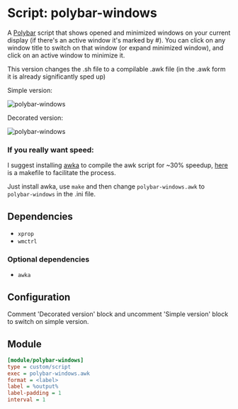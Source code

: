 # Script: polybar-windows

A [Polybar](https://github.com/jaagr/polybar) script that shows opened and minimized windows on your current display (if there's an active window it's marked by #). You can click on any window title to switch on that window (or expand minimized window), and click on an active window to minimize it.

This version changes the .sh file to a compilable .awk file (in the .awk form it is already significantly sped up)

Simple version:

![polybar-windows](screenshots/polybar-windows.png)

Decorated version:

![polybar-windows](screenshots/polybar-windows-decorated.png)

### If you really want speed:

I suggest installing [awka](https://github.com/noyesno/awka) to compile the awk script for ~30% speedup, [here](Makefile) is a makefile to facilitate the process.

Just install awka,  use `make` and then change `polybar-windows.awk` to `polybar-windows` in the .ini file.

## Dependencies

* `xprop`
* `wmctrl`

### Optional dependencies

* `awka`

## Configuration

Comment 'Decorated version' block and uncomment 'Simple version' block to switch on simple version.

## Module

```ini
[module/polybar-windows]
type = custom/script
exec = polybar-windows.awk
format = <label>
label = %output%
label-padding = 1
interval = 1
```

